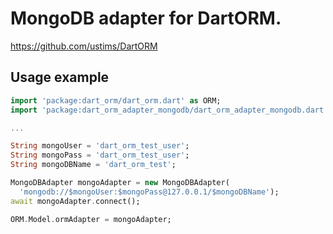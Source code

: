 MongoDB adapter for DartORM.
============================

https://github.com/ustims/DartORM

Usage example
-------------

```dart
import 'package:dart_orm/dart_orm.dart' as ORM;
import 'package:dart_orm_adapter_mongodb/dart_orm_adapter_mongodb.dart';

...

String mongoUser = 'dart_orm_test_user';
String mongoPass = 'dart_orm_test_user';
String mongoDBName = 'dart_orm_test';

MongoDBAdapter mongoAdapter = new MongoDBAdapter(
  'mongodb://$mongoUser:$mongoPass@127.0.0.1/$mongoDBName');
await mongoAdapter.connect();

ORM.Model.ormAdapter = mongoAdapter;
```